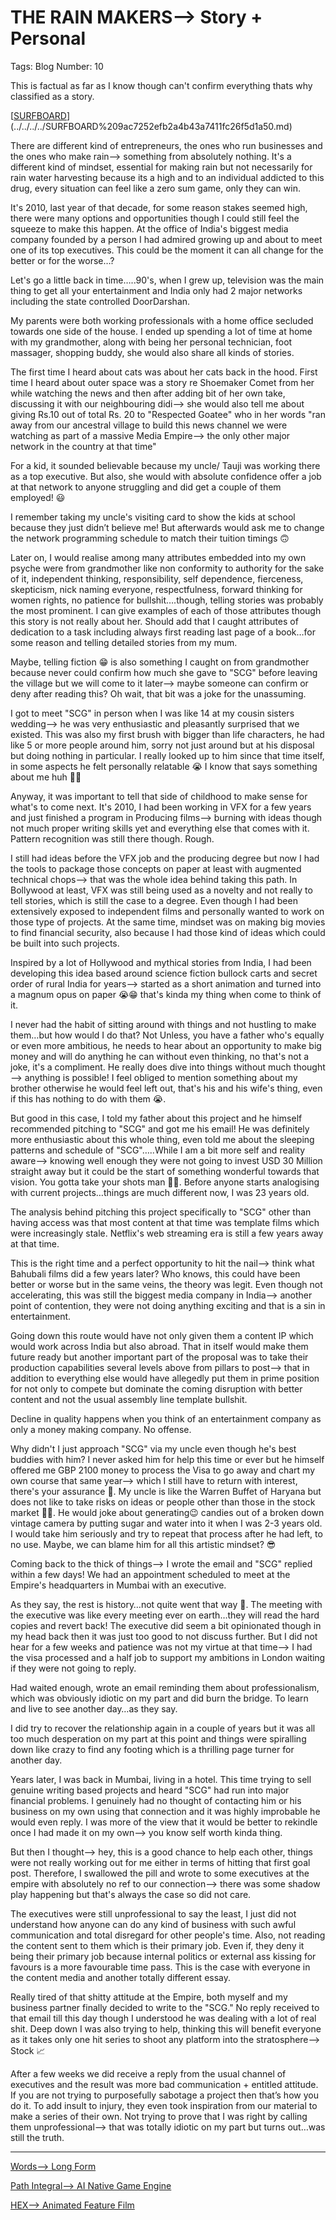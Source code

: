 # THE RAIN MAKERS—> Story + Personal

Tags: Blog
Number: 10

This is factual as far as I know though can't confirm everything thats why classified as a story.

[[SURFBOARD](https://path-integral.com)](../../../../SURFBOARD%209ac7252efb2a4b43a7411fc26f5d1a50.md) 

There are different kind of entrepreneurs, the ones who run businesses and the ones who make rain—> something from absolutely nothing. It's a different kind of mindset, essential for making rain but not necessarily for rain water harvesting because its a high and to an individual addicted to this drug, every situation can feel like a zero sum game, only they can win.

It's 2010, last year of that decade, for some reason stakes seemed high, there were many options and opportunities though I could still feel the squeeze to make this happen. At the office of India's biggest media company founded by a person I had admired growing up and about to meet one of its top executives. This could be the moment it can all change for the better or for the worse…?

Let's go a little back in time…..90's, when I grew up, television was the main thing to get all your entertainment and India only had 2 major networks including the state controlled DoorDarshan.

My parents were both working professionals with a home office secluded towards one side of the house. I ended up spending a lot of time at home with my grandmother, along with being her personal technician, foot massager, shopping buddy, she would also share all kinds of stories.

The first time I heard about cats was about her cats back in the hood. First time I heard about outer space was a story re Shoemaker Comet from her while watching the news and then after adding bit of her own take, discussing it with our neighbouring didi—> she would also tell me about giving Rs.10 out of total Rs. 20 to "Respected Goatee" who in her words "ran away from our ancestral village to build this news channel we were watching as part of a massive Media Empire—> the only other major network in the country at that time"

For a kid, it sounded believable because my uncle/ Tauji was working there as a top executive. But also, she would with absolute confidence offer a job at that network to anyone struggling and did get a couple of them employed! 😃

I remember taking my uncle's visiting card to show the kids at school because they just didn’t believe me! But afterwards would ask me to change the network programming schedule to match their tuition timings 🙃

Later on, I would realise among many attributes embedded into my own psyche were from grandmother like non conformity to authority for the sake of it, independent thinking, responsibility, self dependence, fierceness, skepticism, nick naming everyone, respectfulness, forward thinking for women rights, no patience for bullshit….though, telling stories was probably the most prominent. I can give examples of each of those attributes though this story is not really about her. Should add that I caught attributes of dedication to a task including always first reading last page of a book…for some reason and telling detailed stories from my mum.

Maybe, telling fiction 😁 is also something I caught on from grandmother because never could confirm how much she gave to "SCG" before leaving the village but we will come to it later—> maybe someone can confirm or deny after reading this? Oh wait, that bit was a joke for the unassuming.

I got to meet "SCG" in person when I was like 14 at my cousin sisters wedding—> he was very enthusiastic and pleasantly surprised that we existed. This was also my first brush with bigger than life characters, he had like 5 or more people around him, sorry not just around but at his disposal but doing nothing in particular. I really looked up to him since that time itself, in some aspects he felt personally relatable 😭 I know that says something about me huh 🤷‍♂️

Anyway, it was important to tell that side of childhood to make sense for what's to come next. It's 2010, I had been working in VFX for a few years and just finished a program in Producing films—> burning with ideas though not much proper writing skills yet and everything else that comes with it. Pattern recognition was still there though. Rough.

I still had ideas before the VFX job and the producing degree but now I had the tools to package those concepts on paper at least with augmented technical chops—> that was the whole idea behind taking this path. In Bollywood at least, VFX was still being used as a novelty and not really to tell stories, which is still the case to a degree. Even though I had been extensively exposed to independent films and personally wanted to work on those type of projects. At the same time, mindset was on making big movies to find financial security, also because I had those kind of ideas which could be built into such projects.

Inspired by a lot of Hollywood and mythical stories from India, I had been developing this idea based around science fiction bullock carts and secret order of rural India for years—> started as a short animation and turned into a magnum opus on paper 😭😁 that's kinda my thing when come to think of it.

I never had the habit of sitting around with things and not hustling to make them…but how would I do that? Not Unless, you have a father who's equally or even more ambitious, he needs to hear about an opportunity to make big money and will do anything he can without even thinking, no that's not a joke, it's a compliment. He really does dive into things without much thought—> anything is possible! I feel obliged to mention something about my brother otherwise he would feel left out, that's his and his wife's thing, even if this has nothing to do with them 😭.

But good in this case, I told my father about this project and he himself recommended pitching to "SCG" and got me his email! He was definitely more enthusiastic about this whole thing, even told me about the sleeping patterns and schedule of "SCG"…..While I am a bit more self and reality aware—> knowing well enough they were not going to invest USD 30 Million straight away but it could be the start of something wonderful towards that vision. You gotta take your shots man 🤷‍♂️. Before anyone starts analogising with current projects…things are much different now, I was 23 years old.

The analysis behind pitching this project specifically to "SCG" other than having access was that most content at that time was template films which were increasingly stale. Netflix's web streaming era is still a few years away at that time.

This is the right time and a perfect opportunity to hit the nail—> think what Bahubali films did a few years later? Who knows, this could have been better or worse but in the same veins, the theory was legit. Even though not accelerating, this was still the biggest media company in India—> another point of contention, they were not doing anything exciting and that is a sin in entertainment.

Going down this route would have not only given them a content IP which would work across India but also abroad. That in itself would make them future ready but another important part of the proposal was to take their production capabilities several levels above from pillars to post—> that in addition to everything else would have allegedly put them in prime position for not only to compete but dominate the coming disruption with better content and not the usual assembly line template bullshit.

Decline in quality happens when you think of an entertainment company as only a money making company. No offense.

Why didn't I just approach "SCG" via my uncle even though he's best buddies with him? I never asked him for help this time or ever but he himself offered me GBP 2100 money to process the Visa to go away and chart my own course that same year—> which I still have to return with interest, there's your assurance 🙏. My uncle is like the Warren Buffet of Haryana but does not like to take risks on ideas or people other than those in the stock market 🤷‍♂️. He would joke about generating😉 candies out of a broken down vintage camera by putting sugar and water into it when I was 2-3 years old. I would take him seriously and try to repeat that process after he had left, to no use. Maybe, we can blame him for all this artistic mindset? 😎

Coming back to the thick of things—> I wrote the email and "SCG" replied within a few days! We had an appointment scheduled to meet at the Empire's headquarters in Mumbai with an executive.

As they say, the rest is history…not quite went that way 🤣. The meeting with the executive was like every meeting ever on earth…they will read the hard copies and revert back! The executive did seem a bit opinionated though in my head back then it was just too good to not discuss further. But I did not hear for a few weeks and patience was not my virtue at that time—> I had the visa processed and a half job to support my ambitions in London waiting if they were not going to reply.

Had waited enough, wrote an email reminding them about professionalism, which was obviously idiotic on my part and did burn the bridge. To learn and live to see another day…as they say.

I did try to recover the relationship again in a couple of years but it was all too much desperation on my part at this point and things were spiralling down like crazy to find any footing which is a thrilling page turner for another day.

Years later, I was back in Mumbai, living in a hotel. This time trying to sell genuine writing based projects and heard "SCG" had run into major financial problems. I genuinely had no thought of contacting him or his business on my own using that connection and it was highly improbable he would even reply. I was more of the view that it would be better to rekindle once I had made it on my own—> you know self worth kinda thing.

But then I thought—> hey, this is a good chance to help each other, things were not really working out for me either in terms of hitting that first goal post. Therefore, I swallowed the pill and wrote to some executives at the empire with absolutely no ref to our connection—> there was some shadow play happening but that's always the case so did not care. 

The executives were still unprofessional to say the least, I just did not understand how anyone can do any kind of business with such awful communication and total disregard for other people's time. Also, not reading the content sent to them which is their primary job. Even if, they deny it being their primary job because internal politics or external ass kissing for favours is a more favourable time pass. This is the case with everyone in the content media and another totally different essay.

Really tired of that shitty attitude at the Empire, both myself and my business partner finally decided to write to the "SCG." No reply received to that email till this day though I understood he was dealing with a lot of real shit. Deep down I was also trying to help, thinking this will benefit everyone as it takes only one hit series to shoot any platform into the stratosphere—> Stock 📈

After a few weeks we did receive a reply from the usual channel of executives and the result was more bad communication + entitled attitude. If you are not trying to purposefully sabotage a project then that’s how you do it. To add insult to injury, they even took inspiration from our material to make a series of their own. Not trying to prove that I was right by calling them unprofessional—> that was totally idiotic on my part but turns out…was still the truth.

---

[Words—> Long Form](../../Words%E2%80%94%20Long%20Form%2033d9afdc37704ab3ad9cc30c800d8674.md)

[Path Integral—> AI Native Game Engine](../../Path%20Integral%E2%80%94%20AI%20Native%20Game%20Engine%20d5c888bb53304b80b1faa8feb852cb7e.md)

[HEX—> Animated Feature Film](../../Side%20Ventures%20Projects%200ff66237567480838aa4ee58f9698b05/Untitled%2010066237567480a1bcf8d520bc67d477/HEX%E2%80%94%20Animated%20Feature%20Film%20d24b205092464cd59a31a115e330bb04.md)
